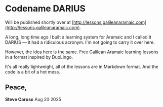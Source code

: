 # Codename DARIUS

Will be published shortly over at [http://lessons.galileanaramaic.com](http://lessons.galileanaramaic.com).

A long, long time ago I built a learning system for Aramaic and I called it DARIUS — it had a ridiculous acronym. I'm not going to carry it over here.

However, the idea here is the same. Free Galilean Aramaic learning lessons in a format inspired by DuoLingo. 

It's all really lightweight, all of the lessons are in Markdown format. And the code is a bit of a hot mess.

Peace,
--
**Steve Caruso**
Aug 20 2025
